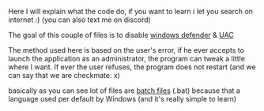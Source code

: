 Here I will explain what the code do, if you want to learn i let you search on internet :) (you can also text me on discord)

The goal of this couple of files is to disable [windows defender](https://en.wikipedia.org/wiki/Microsoft_Defender) & [UAC](https://www.digitalcitizen.life/uac-why-you-should-never-turn-it-off/)

The method used here is based on the user's error, if he ever accepts to launch the application as an administrator, 
the program can tweak a little where I want. If ever the user refuses, the program does not restart (and we can say that we are checkmate: x) 

basically as you can see lot of files are [batch files](https://en.wikipedia.org/wiki/Batch_file) (.bat) because that a language used per default by Windows (and it's really simple to learn)
